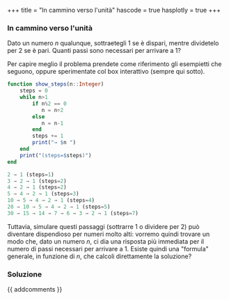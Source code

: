 +++
title = "In cammino verso l'unità"
hascode = true
hasplotly = true
+++

### In cammino verso l'unità
Dato un numero $n$ qualunque, sottraetegli 1 se è dispari, mentre dividetelo per 2 se è pari. Quanti passi sono necessari per arrivare a 1?

Per capire meglio il problema prendete come riferimento gli esempietti che seguono, oppure sperimentate col box interattivo (sempre qui sotto).
```julia
function show_steps(n::Integer)
    steps = 0
    while n>1
        if n%2 == 0
           n = n÷2
        else
           n = n-1
        end
        steps += 1
        print("→ $n ")
    end
    print("(steps=$steps)")
end

2 → 1 (steps=1)
3 → 2 → 1 (steps=2)
4 → 2 → 1 (steps=2)
5 → 4 → 2 → 1 (steps=3)
10 → 5 → 4 → 2 → 1 (steps=4)
20 → 10 → 5 → 4 → 2 → 1 (steps=5)
30 → 15 → 14 → 7 → 6 → 3 → 2 → 1 (steps=7)
```

<!-- ~~~
</body>
<body>

<label for="inputN">n:</label>
<input type="number" id="inputN" min="1">
<button onclick="calculate()">Calcola</button>
<div id="result"></div>
    
<script>
function S(n) {
    let steps = 0;
    let res = `${n} `;
    while (n > 1) {
        console.log(res);
        if (n % 2 === 0) {
            n = n / 2; // Divide by 2 if even
        } else {
            n = n - 1; // Subtract 1 if odd
        }
        steps++;
        res += `→ ${n} `;
    }
    res += ` (passi totali: ${steps})`;
    return res;
}

function calculate() {
    let n = parseInt(document.getElementById("inputN").value);
    let result = S(n);
    document.getElementById("result").innerText = `${result}`;
}
</script>
</body>
<body>

~~~

~~~
<br>
~~~ -->

Tuttavia, simulare questi passaggi (sottrarre 1 o dividere per 2) può diventare dispendioso per numeri molto alti: vorremo quindi trovare un modo che, dato un numero $n$, ci dia una risposta più immediata per il numero di passi necessari per arrivare a 1. Esiste quindi una "formula" generale, in funzione di $n$, che calcoli direttamente la soluzione?


### Soluzione


{{ addcomments }}